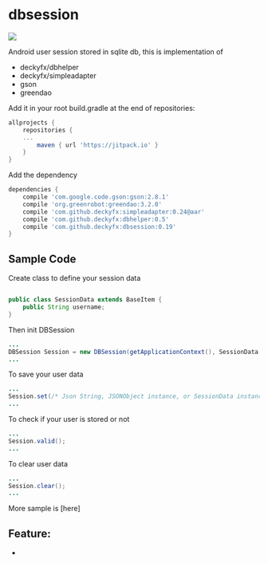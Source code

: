 # dbsession
[![](https://jitpack.io/v/deckyfx/dbsession.svg)](https://jitpack.io/#deckyfx/dbsession)

Android user session stored in sqlite db, this is implementation of 

* deckyfx/dbhelper
* deckyfx/simpleadapter
* gson
* greendao

Add it in your root build.gradle at the end of repositories:

```gradle
allprojects {
	repositories {
	...
		maven { url 'https://jitpack.io' }
	}
}
```
Add the dependency

```gradle
dependencies {
    compile 'com.google.code.gson:gson:2.8.1'
    compile 'org.greenrobot:greendao:3.2.0'
    compile 'com.github.deckyfx:simpleadapter:0.24@aar'
    compile 'com.github.deckyfx:dbhelper:0.5'
    compile 'com.github.deckyfx:dbsession:0.19'
}
```

## Sample Code


Create class to define your session data
```java

public class SessionData extends BaseItem {
    public String username;
}

```

Then init DBSession
```java
...
DBSession Session = new DBSession(getApplicationContext(), SessionData.class);
...

```

To save your user data
```java
...
Session.set(/* Json String, JSONObject instance, or SessionData instance*/);
...

```

To check if your user is stored or not
```java
...
Session.valid();
...

```

To clear user data
```java
...
Session.clear();
...

```

More sample is [here]

## Feature:

 * 
